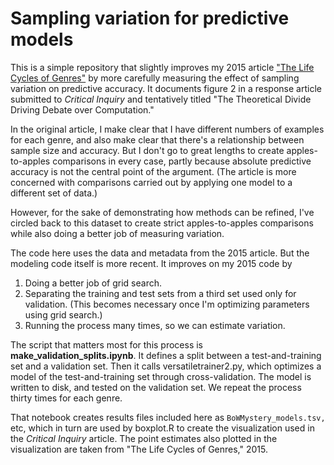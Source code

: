 Sampling variation for predictive models
========================================

This is a simple repository that slightly improves my 2015 article ["The Life Cycles of Genres"](http://culturalanalytics.org/2016/05/the-life-cycles-of-genres/) by more carefully measuring the effect of sampling variation on predictive accuracy. It documents figure 2 in a response article submitted to *Critical Inquiry* and tentatively titled "The Theoretical Divide Driving Debate over Computation."

In the original article, I make clear that I have different numbers of examples for each genre, and also make clear that there's a relationship between sample size and accuracy. But I don't go to great lengths to create apples-to-apples comparisons in every case, partly because absolute predictive accuracy is not the central point of the argument. (The article is more concerned with comparisons carried out by applying one model to a different set of data.)

However, for the sake of demonstrating how methods can be refined, I've circled back to this dataset to create strict apples-to-apples comparisons while also doing a better job of measuring variation.

The code here uses the data and metadata from the 2015 article. But the modeling code itself is more recent. It improves on my 2015 code by

1. Doing a better job of grid search.
2. Separating the training and test sets from a third set used only for validation. (This becomes necessary once I'm optimizing parameters using grid search.)
3. Running the process many times, so we can estimate variation.

The script that matters most for this process is **make_validation_splits.ipynb**.  It defines a split between a test-and-training set and a validation set. Then it calls versatiletrainer2.py, which optimizes a model of the test-and-training set through cross-validation. The model is written to disk, and tested on the validation set. We repeat the process thirty times for each genre.

That notebook creates results files included here as ```BoWMystery_models.tsv,``` etc, which in turn are used by boxplot.R to create the visualization used in the *Critical Inquiry* article. The point estimates also plotted in the visualization are taken from "The Life Cycles of Genres," 2015.
